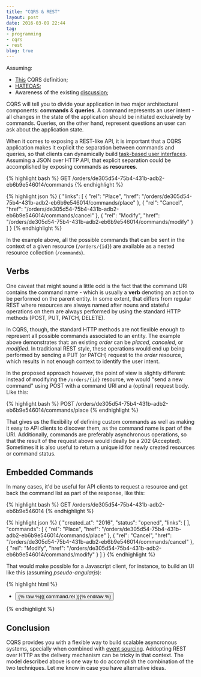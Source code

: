 ```yaml
---
title: "CQRS & REST"
layout: post
date: 2016-03-09 22:44
tag:
- programming
- cqrs
- rest
blog: true
---
```


Assuming:

* [This](http://martinfowler.com/bliki/CQRS.html) CQRS definition;
* [HATEOAS](https://en.wikipedia.org/wiki/HATEOAS);
* Awareness of the existing [discussion](https://groups.google.com/forum/#!msg/dddcqrs/CrDAI2RrLNQ/uy6MDz6SDQAJ);

CQRS will tell you to divide your application in two major architectural components: **commands** & **queries**. A command represents an user intent - all changes in the state of the application should be initiated exclusively by commands. Queries, on the other hand, represent questions an user can ask about the application state.

When it comes to exposing a REST-like API, it is important that a CQRS application makes it explicit the separation between commands and queries, so that clients can dynamically build [task-based user interfaces](http://codebetter.com/gregyoung/2010/02/16/cqrs-task-based-uis-event-sourcing-agh/). Assuming a JSON over HTTP API, that explicit separation could be accomplished by exposing commands as **resources**.

{% highlight bash %}
  GET /orders/de305d54-75b4-431b-adb2-eb6b9e546014/commands
{% endhighlight %}

{% highlight json %}
  {
    "links": [
      {
        "rel": "Place",
        "href": "/orders/de305d54-75b4-431b-adb2-eb6b9e546014/commands/place"
      },
      {
        "rel": "Cancel",
        "href": "/orders/de305d54-75b4-431b-adb2-eb6b9e546014/commands/cancel"
      },
      {
        "rel": "Modify",
        "href": "/orders/de305d54-75b4-431b-adb2-eb6b9e546014/commands/modify"
      }
    ]
  }
{% endhighlight %}

In the example above, all the possible commands that can be sent in the context of a given resource (`/orders/{id}`) are available as a nested resource collection (`/commands`). 

## Verbs

One caveat that might sound a little odd is the fact that the command URI contains the command name - which is usually a **verb** denoting an action to be performed on the parent entity. In some extent, that differs from regular REST where resources are always named after nouns and stateful operations on them are always performed by using the standard HTTP methods (POST, PUT, PATCH, DELETE).

In CQRS, though, the standard HTTP methods are not flexible enough to represent all possible commands associated to an entity. The example above demonstrates that: an existing *order* can be *placed*, *canceled*, or *modified*. In traditional REST style, these operations would end up being performed by sending a PUT (or PATCH) request to the *order* resource, which results in not enough context to identify the user intent.

In the proposed approach however, the point of view is slightly different: instead of modifying the `/orders/{id}` resource, we would "send a new command" using POST with a command URI and a (optinal) request body. Like this:

{% highlight bash %}
  POST /orders/de305d54-75b4-431b-adb2-eb6b9e546014/commands/place
{% endhighlight %}

That gives us the flexibility of defining custom commands as well as making it easy to API clients to discover them, as the command name is part of the URI. Additionally, commands are preferably asynchronous operations, so that the result of the request above would ideally be a 202 (Accepted). Sometimes it is also useful to return a unique id for newly created resources or command status.

## Embedded Commands

In many cases, it'd be useful for API clients to request a resource and get back the command list as part of the response, like this: 

{% highlight bash %}
  GET /orders/de305d54-75b4-431b-adb2-eb6b9e546014
{% endhighlight %}

{% highlight json %}
  {
    "created_at": "2016",
    "status": "opened",
    "links": [ ],
    "commands": [
      {
        "rel": "Place",
        "href": "/orders/de305d54-75b4-431b-adb2-eb6b9e546014/commands/place"
      },
      {
        "rel": "Cancel",
        "href": "/orders/de305d54-75b4-431b-adb2-eb6b9e546014/commands/cancel"
      },
      {
        "rel": "Modify",
        "href": "/orders/de305d54-75b4-431b-adb2-eb6b9e546014/commands/modify"
      }
    ]
  }
{% endhighlight %}

That would make possible for a Javascript client, for instance, to build an UI like this (assuming *pseudo-angularjs*):

{% highlight html %}
  <ul>
    <li ng-repeat="command in order.commands">
      <button ng-click="send(command)">
        {% raw %}{{ command.rel }}{% endraw %}
      </button>
    </li>
  </ul>
{% endhighlight %}

## Conclusion

CQRS provides you with a flexible way to build scalable asyncronous systems, specially when combined with [event sourcing](http://www.martinfowler.com/eaaDev/EventSourcing.html). Addopting REST over HTTP as the delivery mechanism can be tricky in that context. The model described above is one way to do accomplish the combination of the two techniques. Let me know in case you have alternative ideas.


[1]: http://daringfireball.net/projects/markdown/
[2]: http://www.fileformat.info/info/unicode/char/2163/index.htm
[3]: http://www.markitdown.net/
[4]: http://daringfireball.net/projects/markdown/basics
[5]: http://daringfireball.net/projects/markdown/syntax
[6]: http://kune.fr/wp-content/uploads/2013/10/ghost-blog.jpg
